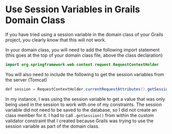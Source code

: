 # Use Session Variables in Grails Domain Class

If you have tried using a session variable in the domain class of your Grails project, you clearly know that this will not work. 

In your domain class, you will need to add the following import statement (this goes at the top of your domain class file, above the class declaration)

```java
import org.springframework.web.context.request.RequestContextHolder 
```

You will also need to include the following to get the session variables from the server (Tomcat)

```java
def session = RequestContextHolder.currentRequestAttributes().getSession() 
```

In my instance, I was using the session variable to get a value that was only being used in the session to work with one of my constraints. The session variable did not need to be saved to the database, so I did not create an class member for it.  I had to call ``` .getSession() ``` from within the custom validator constraint that I created because Grails was trying to use the session variable as part of the domain class.

